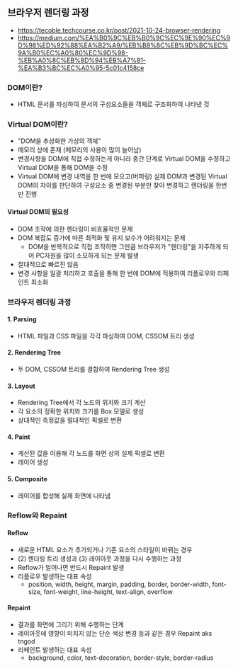## 브라우저 렌더링 과정

- https://tecoble.techcourse.co.kr/post/2021-10-24-browser-rendering
- https://medium.com/%EA%B0%9C%EB%B0%9C%EC%9E%90%EC%9D%98%ED%92%88%EA%B2%A9/%EB%B8%8C%EB%9D%BC%EC%9A%B0%EC%A0%80%EC%9D%98-%EB%A0%8C%EB%8D%94%EB%A7%81-%EA%B3%BC%EC%A0%95-5c01c4158ce

### DOM이란?
- HTML 문서를 파싱하여 문서의 구성요소들을 객체로 구조화하여 나타낸 것

### Virtual DOM이란?
- "DOM을 추상화한 가상의 객체"
- 메모리 상에 존재 (메모리의 사용이 많이 늘어남)
- 변경사항을 DOM에 직접 수정하는게 아니라 중간 단계로 Virtual DOM을 수정하고 Virtual DOM을 통해 DOM을 수정
- Virtual DOM에 변경 내역을 한 번에 모으고(버퍼링) 실제 DOM과 변경된 Virtual DOM의 차이를 판단하여 구성요소 중 변경된 부분만 찾아 변경하고 렌더링을 한번만 진행

#### Virtual DOM의 필요성
- DOM 조작에 의한 렌더링이 비효율적인 문제
- DOM 복잡도 증가에 따른 최적화 및 유지 보수가 어려워지는 문제
  - DOM을 반복적으로 직접 조작하면 그만큼 브라우저가 "렌더링"을 자주하게 되어 PC자원을 많이 소모하게 되는 문제 발생
- 절대적으로 빠르진 않음
- 변경 사항을 일괄 처리하고 호출을 통해 한 번에 DOM에 적용하여 리플로우와 리페인트 최소화

### 브라우저 렌더링 과정

#### 1. Parsing

- HTML 파일과 CSS 파일을 각각 파싱하여 DOM, CSSOM 트리 생성

#### 2. Rendering Tree

- 두 DOM, CSSOM 트리를 결합하여 Rendering Tree 생성

#### 3. Layout

- Rendering Tree에서 각 노드의 위치와 크기 계산
- 각 요소의 정확한 위치와 크기를 Box 모델로 생성
- 상대적인 측정값을 절대적인 픽셀로 변환

#### 4. Paint

- 계산된 값을 이용해 각 노드를 화면 상의 실제 픽셀로 변환
- 레이어 생성

#### 5. Composite

- 레이어를 합성해 실제 화면에 나타냄

### Reflow와 Repaint

#### Reflow

- 새로운 HTML 요소가 추가되거나 기존 요소의 스타일이 바뀌는 경우
- (2) 렌더링 트리 생성과 (3) 레이아웃 과정을 다시 수행하는 과정
- Reflow가 일어나면 반드시 Repaint 발생
- 리플로우 발생하는 대표 속성
  - position, width, height, margin, padding, border, border-width, font-size, font-weight, line-height, text-align, overflow

#### Repaint

- 결과를 화면에 그리기 위해 수행하는 단계
- 레이아웃에 영향이 미치지 않는 단순 색상 변경 등과 같은 경우 Repaint aks tngod
- 리페인트 발생하는 대표 속성
  - background, color, text-decoration, border-style, border-radius
